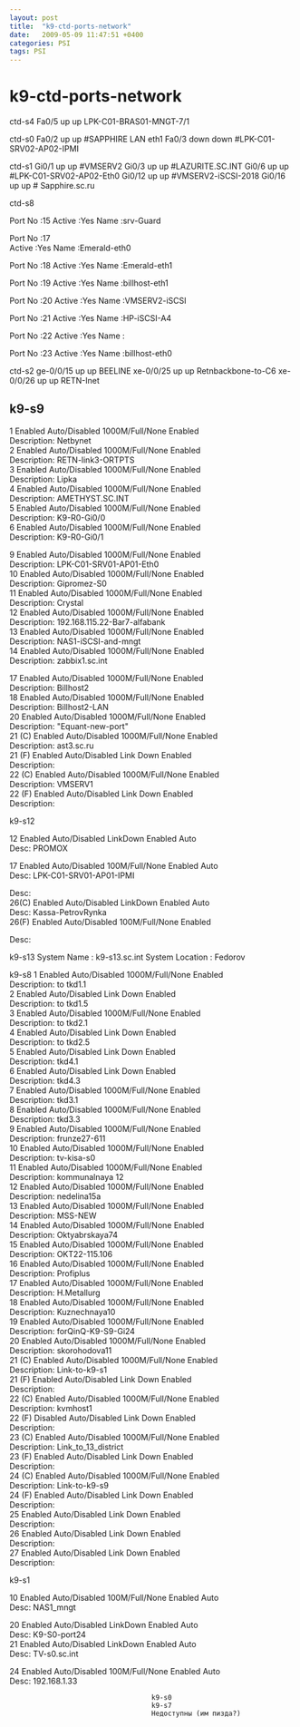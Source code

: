 ```yaml
---
layout: post
title:  "k9-ctd-ports-network"
date:   2009-05-09 11:47:51 +0400
categories: PSI
tags: PSI
---
```


# k9-ctd-ports-network
ctd-s4
Fa0/5                          up             up       LPK-C01-BRAS01-MNGT-7/1


ctd-s0
Fa0/2                          up             up       #SAPPHIRE LAN eth1
Fa0/3                          down           down     #LPK-C01-SRV02-AP02-IPMI


ctd-s1
Gi0/1                          up             up       #VMSERV2
Gi0/3                          up             up       #LAZURITE.SC.INT
Gi0/6                          up             up       #LPK-C01-SRV02-AP02-Eth0
Gi0/12                         up             up       #VMSERV2-iSCSI-2018
Gi0/16                         up             up       # Sapphire.sc.ru





ctd-s8

  Port No       :15
    Active      :Yes
    Name        :srv-Guard

  
  
  Port No       :17                                 
    Active      :Yes
    Name        :Emerald-eth0

  
  Port No       :18
    Active      :Yes
    Name        :Emerald-eth1

  
  Port No       :19
    Active      :Yes
    Name        :billhost-eth1

  
  Port No       :20
    Active      :Yes
    Name        :VMSERV2-iSCSI                      

  
  Port No       :21
    Active      :Yes
    Name        :HP-iSCSI-A4

  
  Port No       :22
    Active      :Yes
    Name        :

  
  Port No       :23
    Active      :Yes
    Name        :billhost-eth0

  


ctd-s2
ge-0/0/15       up    up   BEELINE
xe-0/0/25       up    up   Retnbackbone-to-C6
xe-0/0/26       up    up   RETN-Inet



k9-s9
-------------------------------------------------------------------------------
 1        Enabled   Auto/Disabled           1000M/Full/None         Enabled    
           Description: Netbynet                                              
 2        Enabled   Auto/Disabled           1000M/Full/None         Enabled    
           Description: RETN-link3-ORTPTS                                     
 3        Enabled   Auto/Disabled           1000M/Full/None         Enabled    
           Description: Lipka                                                 
 4        Enabled   Auto/Disabled           1000M/Full/None         Enabled    
           Description: AMETHYST.SC.INT                                       
 5        Enabled   Auto/Disabled           1000M/Full/None         Enabled    
           Description: K9-R0-Gi0/0                                           
 6        Enabled   Auto/Disabled           1000M/Full/None         Enabled    
           Description: K9-R0-Gi0/1                                           

                            
 9        Enabled   Auto/Disabled           1000M/Full/None         Enabled    
           Description: LPK-C01-SRV01-AP01-Eth0                              
 10       Enabled   Auto/Disabled           1000M/Full/None         Enabled    
           Description: Gipromez-S0                                           
 11       Enabled   Auto/Disabled           1000M/Full/None         Enabled    
           Description: Crystal                                               
 12       Enabled   Auto/Disabled           1000M/Full/None         Enabled    
           Description: 192.168.115.22-Bar7-alfabank                          
 13       Enabled   Auto/Disabled           1000M/Full/None         Enabled    
           Description: NAS1-iSCSI-and-mngt                                   
 14       Enabled   Auto/Disabled           1000M/Full/None         Enabled    
           Description: zabbix1.sc.int                                        
                                          
                                         
 17       Enabled   Auto/Disabled           1000M/Full/None         Enabled    
           Description: Billhost2                                             
 18       Enabled   Auto/Disabled           1000M/Full/None         Enabled    
           Description: Billhost2-LAN                                                                               
 20       Enabled   Auto/Disabled           1000M/Full/None         Enabled    
           Description: "Equant-new-port"                                     
 21   (C) Enabled   Auto/Disabled           1000M/Full/None         Enabled     
           Description: ast3.sc.ru                                            
 21   (F) Enabled   Auto/Disabled           Link Down               Enabled     
           Description:                                                       
 22   (C) Enabled   Auto/Disabled           1000M/Full/None         Enabled     
           Description: VMSERV1                                               
 22   (F) Enabled   Auto/Disabled           Link Down               Enabled     
           Description:                                                       
                                   




k9-s12  
                                                            
                                                
                 
                                                  
 12     Enabled   Auto/Disabled          LinkDown                 Enabled 
        Auto    
 Desc: PROMOX                                                              
                                                                           
                                                                 
 17     Enabled   Auto/Disabled          100M/Full/None           Enabled 
        Auto    
 Desc: LPK-C01-SRV01-AP01-IPMI                                                  


 
 Desc:                                                                          
 26(C)  Enabled   Auto/Disabled          LinkDown                 Enabled 
        Auto    
 Desc: Kassa-PetrovRynka                                                        
 26(F)  Enabled   Auto/Disabled          100M/Full/None           Enabled 
                
 Desc:                                                                          

 
 



k9-s13
System Name                : k9-s13.sc.int
System Location            : Fedorov
            




k9-s8
 1        Enabled   Auto/Disabled           1000M/Full/None         Enabled    
           Description: to tkd1.1                                             
 2        Enabled   Auto/Disabled           Link Down               Enabled    
           Description: to tkd1.5                                             
 3        Enabled   Auto/Disabled           1000M/Full/None         Enabled    
           Description: to tkd2.1                                             
 4        Enabled   Auto/Disabled           Link Down               Enabled    
           Description: to tkd2.5                                             
 5        Enabled   Auto/Disabled           Link Down               Enabled    
           Description: tkd4.1                                                
 6        Enabled   Auto/Disabled           Link Down               Enabled    
           Description: tkd4.3                                                
 7        Enabled   Auto/Disabled           1000M/Full/None         Enabled    
           Description: tkd3.1                                                
 8        Enabled   Auto/Disabled           1000M/Full/None         Enabled    
           Description: tkd3.3                                                
 9        Enabled   Auto/Disabled           1000M/Full/None         Enabled    
           Description: frunze27-611                                          
 10       Enabled   Auto/Disabled           1000M/Full/None         Enabled    
           Description: tv-kisa-s0                                            
 11       Enabled   Auto/Disabled           1000M/Full/None         Enabled    
           Description: kommunalnaya 12                                       
 12       Enabled   Auto/Disabled           1000M/Full/None         Enabled    
           Description: nedelina15a                                           
 13       Enabled   Auto/Disabled           1000M/Full/None         Enabled    
           Description: MSS-NEW                                               
 14       Enabled   Auto/Disabled           1000M/Full/None         Enabled    
           Description: Oktyabrskaya74                                        
 15       Enabled   Auto/Disabled           1000M/Full/None         Enabled    
           Description: OKT22-115.106                                         
 16       Enabled   Auto/Disabled           1000M/Full/None         Enabled    
           Description: Profiplus                                             
 17       Enabled   Auto/Disabled           1000M/Full/None         Enabled    
           Description: H.Metallurg                                           
 18       Enabled   Auto/Disabled           1000M/Full/None         Enabled    
           Description: Kuznechnaya10                                         
 19       Enabled   Auto/Disabled           1000M/Full/None         Enabled    
           Description: forQinQ-K9-S9-Gi24                                    
 20       Enabled   Auto/Disabled           1000M/Full/None         Enabled    
           Description: skorohodova11                                         
 21   (C) Enabled   Auto/Disabled           1000M/Full/None         Enabled     
           Description: Link-to-k9-s1                                         
 21   (F) Enabled   Auto/Disabled           Link Down               Enabled     
           Description:                                                       
 22   (C) Enabled   Auto/Disabled           1000M/Full/None         Enabled     
           Description: kvmhost1                                              
 22   (F) Disabled  Auto/Disabled           Link Down               Enabled     
           Description:                                                       
 23   (C) Enabled   Auto/Disabled           1000M/Full/None         Enabled     
           Description: Link_to_13_district                                   
 23   (F) Enabled   Auto/Disabled           Link Down               Enabled     
           Description:     
 24   (C) Enabled   Auto/Disabled           1000M/Full/None         Enabled     
           Description: Link-to-k9-s9                                         
 24   (F) Enabled   Auto/Disabled           Link Down               Enabled     
           Description:                                                       
 25       Enabled   Auto/Disabled           Link Down               Enabled     
           Description:                                                       
 26       Enabled   Auto/Disabled           Link Down               Enabled     
           Description:                                                       
 27       Enabled   Auto/Disabled           Link Down               Enabled     
           Description:                                                       
        
        
        

k9-s1
                                                        
                                                        
 10     Enabled   Auto/Disabled          100M/Full/None           Enabled 
        Auto    
 Desc: NAS1_mngt                                                                
                                              
 20     Enabled   Auto/Disabled          LinkDown                 Enabled 
        Auto    
 Desc: K9-S0-port24                                                             
 21     Enabled   Auto/Disabled          LinkDown                 Enabled 
        Auto    
 Desc: TV-s0.sc.int                                                             
                                                                
                                                             
 24     Enabled   Auto/Disabled          100M/Full/None           Enabled 
        Auto    
 Desc: 192.168.1.33                                    
                                                          
                                                                      
                                       
                                       
                                       
                                       
                                       k9-s0
                                       k9-s7
                                       Недоступны (им пизда?)
              

